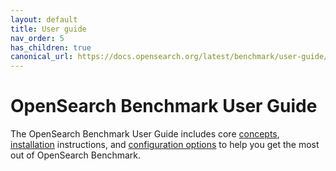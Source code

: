 ```yaml
---
layout: default
title: User guide
nav_order: 5
has_children: true
canonical_url: https://docs.opensearch.org/latest/benchmark/user-guide/index/
---
```


# OpenSearch Benchmark User Guide

The OpenSearch Benchmark User Guide includes core [concepts]({{site.url}}{{site.baseurl}}/benchmark/user-guide/concepts/), [installation]({{site.url}}{{site.baseurl}}/benchmark/installing-benchmark/) instructions, and [configuration options]({{site.url}}{{site.baseurl}}/benchmark/configuring-benchmark/) to help you get the most out of OpenSearch Benchmark.
